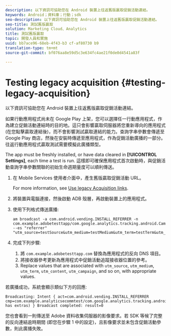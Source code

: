 ```yaml
---
description: 以下資訊可協助您在 Android 裝置上往返舊版贏取促銷活動連結。
keywords: Android；資料庫；行動；sdk
seo-description: 以下資訊可協助您在 Android 裝置上往返舊版贏取促銷活動連結。
seo-title: 測試舊版贏取
solution: Marketing Cloud、Analytics
title: 測試舊版贏取
topic: 開發人員和實施
uuid: bb7ace96-68eb-4f43-b3 cf-af80730 b9
translation-type: tm+mt
source-git-commit: bf076aa8e59d5c3e634fc4ae21f0de0d4541a83f

---
```



# Testing legacy acquisition {#testing-legacy-acquisition}

以下資訊可協助您在 Android 裝置上往返舊版贏取促銷活動連結。

如果行動應用程式尚未在 Google Play 上架，您可以選擇任一行動應用程式，作為建立促銷活動連結時的目的地。這只會影響贏取伺服器將您重新導向的應用程式 (在您點擊贏取連結後)，而不會影響測試贏取連結的能力。查詢字串參數會傳遞至 Google Play 商店，然後在安裝時傳遞至應用程式，作為促銷活動廣播的一部分。往返行動應用程式贏取測試需要模擬此廣播類型。

The app must be freshly installed, or have data cleared in **[!UICONTROL Settings]**, each time a test is run. 這樣即可確保應用程式首次啟動時，與促銷活動查詢字串參數關聯的初始生命週期量度可以順利傳送。

1. 在 Mobile Services 使用者介面中，產生舊版贏取促銷活動 URL。

   For more information, see [Use legacy Acquisition links](/help/using/acquisition-main/c-marketing-links-builder/t-create-edit-adobe-links/c-use-legacy-acquisition-links/c-use-legacy-acquisition-links.md).
1. 將裝置與電腦連接，然後啟動 ADB 殼層，再啟動裝置上的應用程式。
1. 使用下列格式傳送廣播:

   ```
   am broadcast -a com.android.vending.INSTALL_REFERRER -n com.example.adobetesttapp/com.google.analytics.tracking.android.CampaignTrackingReceiver --es "referrer" "utm_source=testSource&utm_medium=testMedium&utm_term=testTerm&utm_content=testContent&utm_campaign=testCampaign&trackingcode=trackingvalue"
   ```

1. 完成下列步驟:
   1. 將 `com.example.adobetesttapp.com` 替換為應用程式的反向 DNS 項目。
   1. 將接收器參考更新為應用程式中促銷活動追蹤接收器位置的參考。
   1. Replace values that are associated with `utm_source`, `utm_medium`, `utm_term`, `utm_content`, `utm_campaign`, and so on, with appropriate values.

若廣播成功，系統會顯示類似下方的回應:

```
Broadcasting: Intent { act=com.android.vending.INSTALL_REFERRER cmp=com.example.analyticsecommtest/com.google.analytics.tracking.android.AnalyticsReceiver has extras) } Broadcast completed: result=0
```

您也會看到一則傳送至 Adobe 資料收集伺服器的影像要求。若 SDK 等候了完整的反向連結逾時期間 (即您在步驟 1 中的設定)，且影像要求並未包含促銷活動參數，則此廣播失敗。

